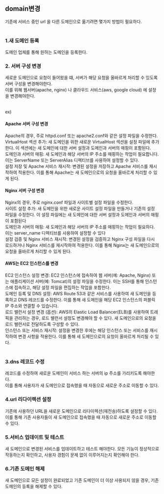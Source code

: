 ## domain변경

기존에 서비스 중인 url 을 다른 도메인으로 옮기려면 몇가지 방법이 필요하다.<br>
<br>

### 1.새 도메인 등록 <br>
도메인 업체를 통해 원하는 도메인을 등록한다.<br>
### 2. 서버 구성 변경 <br>
세로운 도메인으로 요청이 들어왔을 떄, 서버가 해당 요청을 올바르게 처리할 수 있도록 서버 구성을 변경해야한다.<br>
이를 위해 웹서버(apache, nginx) 나 클라우드 서비스(aws, google cloud) 에 설정을 변경해야한다. <br>
<br>
<br>
ex) 
#### Apache 서버 구성 변경
Apache의 경우, 주로 httpd.conf 또는 apache2.conf와 같은 설정 파일을 수정한다. <br>
VirtualHost 섹션 추가: 새 도메인을 위한 새로운 VirtualHost 섹션을 설정 파일에 추가한다. 이 섹션에는 새 도메인에 대한 서버 설정과 도메인과 서버의 매핑이 포함된다. <br>
도메인과 서버의 매핑: 새 도메인과 해당 서버의 IP 주소를 매핑하는 작업이 필요합니다. 이는 ServerName 또는 ServerAlias 디렉티브를 사용하여 설정할 수 있다. <br>
설정 저장 및 Apache 서비스 재시작: 변경된 설정을 저장하고 Apache 서비스를 재시작하여 적용한다. 이를 통해 Apache는 새 도메인으로의 요청을 올바르게 처리할 수 있게 된다. <br>

#### Nginx 서버 구성 변경
Nginx의 경우, 주로 nginx.conf 파일과 사이트별 설정 파일을 수정한다. <br>
사이트 설정 추가: 새 도메인을 위한 새로운 사이트 설정 파일을 만들거나 기존의 설정 파일을 수정한다. 이 설정 파일에는 새 도메인에 대한 서버 설정과 도메인과 서버의 매핑이 포함된다 <br>
도메인과 서버의 매핑: 새 도메인과 해당 서버의 IP 주소를 매핑하는 작업이 필요하다. 이는 server_name 디렉티브를 사용하여 설정할 수 있다 <br>
설정 검증 및 Nginx 서비스 재시작: 변경된 설정을 검증하고 Nginx 구성 파일을 다시 로드하거나 Nginx 서비스를 재시작하여 적용한다. 이를 통해 Nginx는 새 도메인으로의 요청을 올바르게 처리할 수 있게 된다. <br>

#### AWS는 EC2 인스턴스를 변경
EC2 인스턴스 설정 변경: EC2 인스턴스에 접속하여 웹 서버(예: Apache, Nginx) 또는 애플리케이션 서버(예: Tomcat)의 설정 파일을 수정한다. 이는 SSH를 통해 인스턴스에 접속하고, 해당 설정 파일을 편집하는 작업을 포함한다. <br>
도메인 등록 및 DNS 설정: AWS Route 53과 같은 서비스를 사용하여 새 도메인을 등록하고 DNS 레코드를 수정한다. 이를 통해 새 도메인을 해당 EC2 인스턴스의 퍼블릭 IP 주소와 연결할 수 있습니다. <br>
로드 밸런서 설정 변경 (옵션): AWS의 Elastic Load Balancer(ELB)를 사용하여 트래픽을 관리하는 경우, 로드 밸런서 설정도 변경해야 할 수 있다. 새 도메인으로의 요청을 로드 밸런서로 전달하도록 구성할 수 있다. <br>
인스턴스 또는 서비스 재시작: 설정을 변경한 후에는 해당 인스턴스 또는 서비스를 재시작하여 변경 사항을 적용한다. 이를 통해 새 도메인으로의 요청이 올바르게 처리될 수 있다. <br>
<br>

### 3.dns 레코드 수정 <br>
레코드를 수정하여 새로운 도메인이 서비스 하는 서버의 ip 주소를 가리키도록 해야한다. <br>
이를 통해 사용자가 새 도메인으로 접속했을 때 자동으로 새로운 주소로 이동할 수 있다. <br>
### 4.url 리다이렉션 설정<br>
기존에 사용하던 URL을 새로운 도메인으로 리다이렉션(재전송)하도록 설정할 수 있다.<br>
이를 통해 기존 사용자들이 새 도메인으로 접속했을 때 자동으로 새로운 주소로 이동할 수 있다.<br>
### 5.서비스 업데이트 및 테스트<br>
새 도메인으로 변경된 서비스를 업데이트하고 테스트 해야한다. 모든 기능이 정상적으로 작동하는지 확인하고, 사용자 경험이 문제 없이 이루어지는지 확인해야 한다.<br>
### 6.기존 도메인 해제<br>
새 도메인으로 모든 설정이 완료되었고 기존 도메인이 더 이상 사용되지 않을 경우, 기존 도메인의 등록을 해제할 수 있다.<br>
